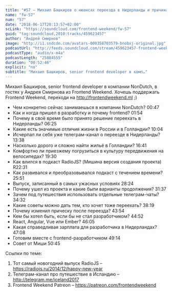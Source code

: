 ```yaml
---
title: "#57 – Михаил Башкиров о нюансах переезда в Нидерланды и причинах ухода из RadioJS"
name: "fw-57"
num: "57"
date: "2018-06-17T20:13:57+02:00"
scLink: "https://soundcloud.com/frontend-weekend/fw-57"
guid: "tag:soundcloud,2010:tracks/459623457"
author: "Андрей Смирнов"
image: "http://i1.sndcdn.com/avatars-000358703579-bnobxj-original.jpg"
podcastUrl: "http://feeds.soundcloud.com/stream/459623457-frontend-weekend-fw-57.m4a"
podcastType: "audio/x-m4a"
podcastLength: "25884555"
duration: "00:52:46"
explicit: "no"
subtitle: "Михаил Башкиров, senior frontend developer в комп…"
---
```

Михаил Башкиров, senior frontend developer в компании NonDutch, в гостях у Андрея Смирнова из Frontend Weekend. Хочешь поддержать Frontend Weekend, переходи на http://frontendweekend.ml ;) 

- Чем конкретно сейчас занимаешься в компании NonDutch? 00:47
- Как и когда пришел в разработку и почему frontend? 01:54
- Почему в своё время было принято решение переехать в Нидерланды? 06:25
- Какие есть значимые отличия жизни в России и в Голландии? 10:04
- Исчерпал ли себя уже телеграм-канал о переезде в Нидерланды? 13:38
- Насколько дорого и сложно найти жильё в Голландии? 16:41
- Комфортно ли приезжему погрузиться в культуру передвижения на велосипедах? 19:30
- Как влился в подкаст RadioJS? (Мишина версия создания проекта) R22:31
- Как развивался и преобразовывался подкаст с течением времени? 25:51
- Выпуск, записанный в самых ужасных условиях 28:24
- Почему ушел из проекта и какие были варианты продолжения? 31:37
- Зачем под путешествия использовать отдельные телеграм-чаты? 34:32
- Какие советы можно дать тем, кто хочет тоже переехать? 38:19
- Почему изменил прическу после переезда? 43:54
- Кем бы хотел быть, если бы не стал разработчиком? 44:52
- React, Angular, Vue или Ember? 46:05
- Какая справедливая зарплата для разработчика в Нидерландах? 47:08
- Готовим вместе с frontend-разработчиком 49:14
- Совет от Миши 50:45

Ссылки по теме:
1) Тот самый новогодний выпуск RadioJS – https://radiojs.ru/2014/12/happy-new-year
2) Телеграм-канал про путешествие в Исландию – http://telegram.me/iceland2017
3) Frontend Weekend Patreon – https://patreon.com/frontendweekend